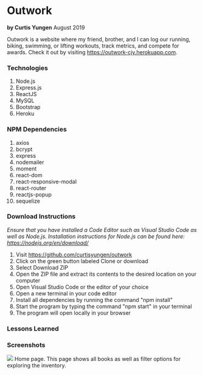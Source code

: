 # Outwork
**by Curtis Yungen**
August 2019

Outwork is a website where my friend, brother, and I can log our running, biking, swimming, or lifting workouts, track metrics, and compete for awards. Check it out by visiting https://outwork-cjy.herokuapp.com.

### Technologies
1) Node.js
2) Express.js
3) ReactJS
4) MySQL
5) Bootstrap
6) Heroku

### NPM Dependencies
1) axios
2) bcrypt
3) express
4) nodemailer 
5) moment
6) react-dom
7) react-responsive-modal
8) react-router
9) reactjs-popup
10) sequelize

### Download Instructions

*Ensure that you have installed a Code Editor such as Visual Studio Code as well as Node.js.
Installation instructions for Node.js can be found here: https://nodejs.org/en/download/*

1) Visit https://github.com/curtisyungen/outwork
2) Click on the green button labeled Clone or download
3) Select Download ZIP
4) Open the ZIP file and extract its contents to the desired location on your computer
5) Open Visual Studio Code or the editor of your choice
6) Open a new terminal in your code editor
7) Install all dependencies by running the command "npm install"
8) Start the program by typing the command "npm start" in your terminal
9) The program will open locally in your browser

### Lessons Learned

### Screenshots

![](client/src/images/screenshots/home.png)
Home page. This page shows all books as well as filter options for exploring the inventory.  
<br/><br/> 
